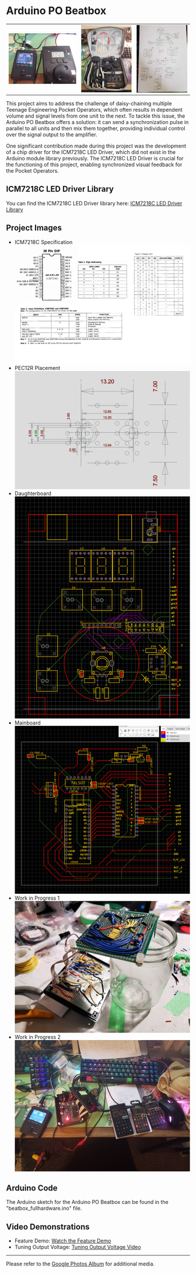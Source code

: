 
# Arduino PO Beatbox

<!DOCTYPE html>
  <table>
    <tr>
      <td>
        <img src="box-complete.jpg" alt="Beatbox with Oscilloscope" />
      </td>
      <td>
        <img src="gear-complete.jpg" alt="Full Kit" />
      </td>
      <td>
        <img src="state-machine.jpg" alt="State Machine diagram" />
      </td>
    </tr>
  </table>
</html>


This project aims to address the challenge of daisy-chaining multiple Teenage Engineering Pocket Operators, which often results in dependent volume and signal levels from one unit to the next. To tackle this issue, the Arduino PO Beatbox offers a solution: it can send a synchronization pulse in parallel to all units and then mix them together, providing individual control over the signal output to the amplifier.

One significant contribution made during this project was the development of a chip driver for the ICM7218C LED Driver, which did not exist in the Arduino module library previously. The ICM7218C LED Driver is crucial for the functioning of this project, enabling synchronized visual feedback for the Pocket Operators.

## ICM7218C LED Driver Library
You can find the ICM7218C LED Driver library here: [ICM7218C LED Driver Library](https://github.com/tttmmmsss/ICM7218C)

## Project Images
- ICM7218C Specification ![ICM7218C spec](ICM7218C%20spec.png)
- PEC12R Placement ![PEC12R Placement](PEC12R%20Placement.png)
- Daughterboard ![Daughterboard](daughterboard.png)
- Mainboard ![Mainboard](mainboard.png)
- Work in Progress 1 ![In Progress 1](in_progress_1.jpg)
- Work in Progress 2 ![In Progress 2](in_progress_2.jpg)

## Arduino Code
The Arduino sketch for the Arduino PO Beatbox can be found in the "beatbox_fullhardware.ino" file.

## Video Demonstrations
- Feature Demo: [Watch the Feature Demo](https://youtu.be/wUSr6W50LJI)
- Tuning Output Voltage: [Tuning Output Voltage Video](https://youtu.be/fswCqiL28x0)

---

Please refer to the [Google Photos Album](https://photos.app.goo.gl/SWdQEVwYZYm3CNe89) for additional media.
```

